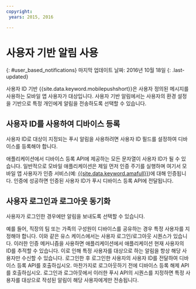 ```yaml
---
copyright:
 years: 2015, 2016

---
```


# 사용자 기반 알림 사용
{: #user_based_notifications}
마지막 업데이트 날짜: 2016년 10월 18일
{: .last-updated}

사용자 ID 기반 {{site.data.keyword.mobilepushshort}}은 사용자 정의된 메시지를 사용하는 모바일 앱 사용자가 대상입니다. 사용자 기반 알림에서는 사용자의 환경 설정을 기반으로 특정 개인에게 알림을 전송하도록 선택할 수 있습니다.

## 사용자 ID를 사용하여 디바이스 등록
사용자 ID로 대상이 지정되는 푸시 알림을 사용하려면 사용자 ID 필드를 설정하여 디바이스를 등록해야 합니다.     

애플리케이션에서 디바이스 등록 API에 제공하는 모든 문자열이 사용자 ID가 될 수 있습니다. 일반적으로 모바일 애플리케이션은 제일 먼저 인증 주기를 실행하며 여기서 모바일 앱 사용자가 인증 서비스(예: [{{site.data.keyword.amafull}}](https://console.ng.bluemix.net/docs/services/mobileaccess/index.html))에 대해 인증됩니다. 인증에 성공하면 인증된 사용자 ID가 푸시 디바이스 등록 API에 전달됩니다.  

## 사용자 로그인과 로그아웃 동기화 

사용자가 로그인한 경우에만 알림을 보내도록 선택할 수 있습니다.  

예를 들어, 직장의 팀 또는 가족의 구성원이 디바이스를 공유하는 경우 특정 사용자를 지정해야 합니다. 이와 같은 유스 케이스에서는 사용자 로그인/로그아웃 시퀀스가 있습니다. 이러한 인증 메커니즘을 사용하면 애플리케이션에서 애플리케이션 현재 사용자의 ID를 추적할 수 있습니다. 이로 인해 특정 사용자를 대상으로 하는 알림을 항상 해당 사용자만 수신할 수 있습니다. 로그인한 후 로그인한 사용자의 사용자 ID를 전달하여 디바이스 등록 API를 호출하십시오. 마찬가지로 로그아웃하기 전에 디바이스 등록 해제 API를 호출하십시오. 로그인과 로그아웃에서 이러한 푸시 API의 시퀀스를 지정하면 특정 사용자를 대상으로 작성된 알림이 해당 사용자에게만 전송됩니다. 
